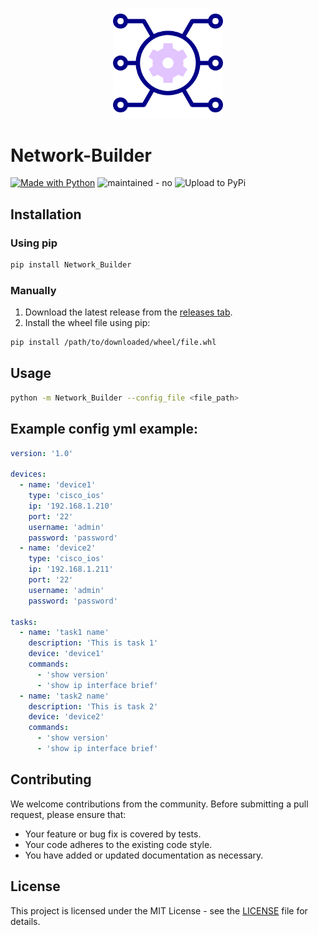 <p align="center">
  <img src="https://github.com/Levy-Y/Network-Builder/blob/main/assets/logo.png?raw=true" alt="Logo" width="35%"/>
</p>

# Network-Builder

[![Made with Python](https://img.shields.io/badge/Python->=3.8-blue?logo=python&logoColor=white)](https://python.org "Go to Python homepage") ![maintained - no](https://img.shields.io/badge/maintained-no-red) ![Upload to PyPi](https://github.com/Levy-Y/Network-Builder/actions/workflows/publish-to-pypi.yml/badge.svg)

## Installation

### Using pip

```bash
pip install Network_Builder
```

### Manually
1. Download the latest release from the [releases tab](https://github.com/Levy-Y/Network-Builder/releases).
2. Install the wheel file using pip:

```bash
pip install /path/to/downloaded/wheel/file.whl
```

## Usage
```bash
python -m Network_Builder --config_file <file_path>
```

## Example config yml example:
```yaml
version: '1.0'

devices:
  - name: 'device1'
    type: 'cisco_ios'
    ip: '192.168.1.210'
    port: '22'
    username: 'admin'
    password: 'password'
  - name: 'device2'
    type: 'cisco_ios'
    ip: '192.168.1.211'
    port: '22'
    username: 'admin'
    password: 'password'

tasks:
  - name: 'task1 name'
    description: 'This is task 1'
    device: 'device1'
    commands:
      - 'show version'
      - 'show ip interface brief'
  - name: 'task2 name'
    description: 'This is task 2'
    device: 'device2'
    commands:
      - 'show version'
      - 'show ip interface brief'
```

## Contributing

We welcome contributions from the community. Before submitting a pull request, please ensure that:

- Your feature or bug fix is covered by tests.
- Your code adheres to the existing code style.
- You have added or updated documentation as necessary.

## License

This project is licensed under the MIT License - see the [LICENSE](LICENSE) file for details.
